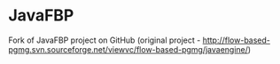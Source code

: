 JavaFBP
=======

Fork of JavaFBP project on GitHub (original project - http://flow-based-pgmg.svn.sourceforge.net/viewvc/flow-based-pgmg/javaengine/)